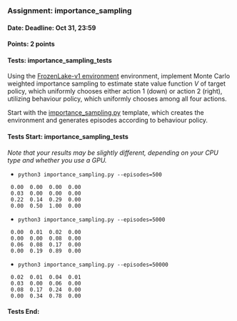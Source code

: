 ### Assignment: importance_sampling
#### Date: Deadline: Oct 31, 23:59
#### Points: 2 points
#### Tests: importance_sampling_tests

Using the [FrozenLake-v1 environment](https://gym.openai.com/envs/FrozenLake-v0)
environment, implement Monte Carlo weighted importance sampling to estimate
state value function $V$ of target policy, which uniformly chooses either action
1 (down) or action 2 (right), utilizing behaviour policy, which uniformly
chooses among all four actions.

Start with the [importance_sampling.py](https://github.com/ufal/npfl122/tree/master/labs/03/importance_sampling.py)
template, which creates the environment and generates episodes according to
behaviour policy.

#### Tests Start: importance_sampling_tests
_Note that your results may be slightly different, depending on your CPU type and whether you use a GPU._
- `python3 importance_sampling.py --episodes=500`
```
 0.00  0.00  0.00  0.00
 0.03  0.00  0.00  0.00
 0.22  0.14  0.29  0.00
 0.00  0.50  1.00  0.00
```
- `python3 importance_sampling.py --episodes=5000`
```
 0.00  0.01  0.02  0.00
 0.00  0.00  0.08  0.00
 0.06  0.08  0.17  0.00
 0.00  0.19  0.89  0.00
```
- `python3 importance_sampling.py --episodes=50000`
```
 0.02  0.01  0.04  0.01
 0.03  0.00  0.06  0.00
 0.08  0.17  0.24  0.00
 0.00  0.34  0.78  0.00
```
#### Tests End:
